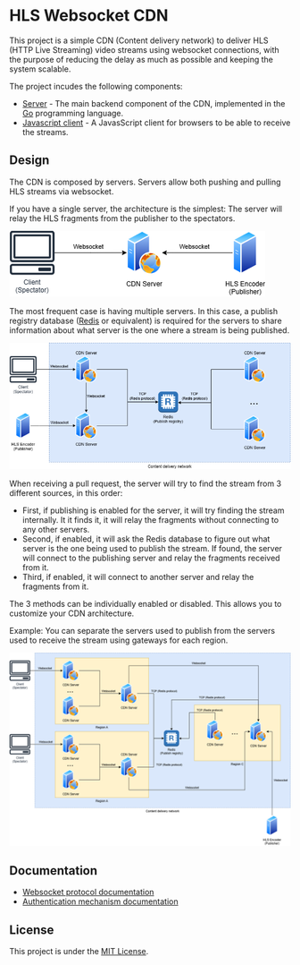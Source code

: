 # HLS Websocket CDN

This project is a simple CDN (Content delivery network) to deliver HLS (HTTP Live Streaming) video streams using websocket connections, with the purpose of reducing the delay as much as possible and keeping the system scalable.

The project incudes the following components:

 - [Server](./server/) - The main backend component of the CDN, implemented in the [Go](https://go.dev/) programming language.
 - [Javascript client](./client-js/) - A JavasScript client for browsers to be able to receive the streams.

## Design

The CDN is composed by servers. Servers allow both pushing and pulling HLS streams via websocket.

If you have a single server, the architecture is the simplest: The server will relay the HLS fragments from the publisher to the spectators.

![Single server architecture](./documentation/single-server.drawio.png)

The most frequent case is having multiple servers. In this case, a publish registry database ([Redis](https://redis.io) or equivalent) is required for the servers to share information about what server is the one where a stream is being published.

![Multi server architecture](./documentation/multi-server.drawio.png)

When receiving a pull request, the server will try to find the stream from 3 different sources, in this order:

 - First, if publishing is enabled for the server, it will try finding the stream internally. It it finds it, it will relay the fragments without connecting to any other servers.
 - Second, if enabled, it will ask the Redis database to figure out what server is the one being used to publish the stream. If found, the server will connect to the publishing server and relay the fragments received from it.
 - Third, if enabled, it will connect to another server and relay the fragments from it.

The 3 methods can be individually enabled or disabled. This allows you to customize your CDN architecture.

Example: You can separate the servers used to publish from the servers used to receive the stream using gateways for each region.

![Custom server architecture](./documentation/custom.drawio.png)

## Documentation

 - [Websocket protocol documentation](./documentation/websocket-protocol.md)
 - [Authentication mechanism documentation](./documentation/authentication.md)

## License

This project is under the [MIT License](./LICENSE).
